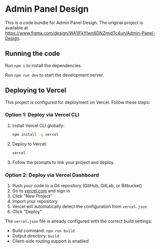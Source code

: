 
  # Admin Panel Design

  This is a code bundle for Admin Panel Design. The original project is available at https://www.figma.com/design/WA1iFkYIwn6DNZmjdTc4un/Admin-Panel-Design.

  ## Running the code

  Run `npm i` to install the dependencies.

  Run `npm run dev` to start the development server.

  ## Deploying to Vercel

  This project is configured for deployment on Vercel. Follow these steps:

  ### Option 1: Deploy via Vercel CLI

  1. Install Vercel CLI globally:
     ```bash
     npm install -g vercel
     ```

  2. Deploy to Vercel:
     ```bash
     vercel
     ```

  3. Follow the prompts to link your project and deploy.

  ### Option 2: Deploy via Vercel Dashboard

  1. Push your code to a Git repository (GitHub, GitLab, or Bitbucket)
  2. Go to [vercel.com](https://vercel.com) and sign in
  3. Click "New Project"
  4. Import your repository
  5. Vercel will automatically detect the configuration from `vercel.json`
  6. Click "Deploy"

  The `vercel.json` file is already configured with the correct build settings:
  - Build command: `npm run build`
  - Output directory: `build`
  - Client-side routing support is enabled
  